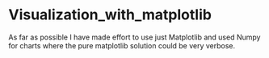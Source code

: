 # Visualization_with_matplotlib
As far as possible I have made effort to use just Matplotlib and used Numpy for charts where the pure matplotlib solution could be very verbose. 
